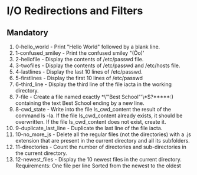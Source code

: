 # I/O Redirections and Filters

## Mandatory

1. 0-hello_world - Print "Hello World" followed by a blank line.
2. 1-confused_smiley - Print the confused smiley "(Ôo)'
3. 2-hellofile - Display the contents of /etc/passwd file.
4. 3-twofiles - Display the contents of /etc/passwd and /etc/hosts file.
5. 4-lastlines - Display the last 10 lines of /etc/passwd.
6. 5-firstlines - Display the first 10 lines of /etc/passwd
7. 6-third_line - Display the third line of the file iacta in the working directory.
8. 7-file - Create a file named exactly \*\\'"Best School"\'\\*$\?\*\*\*\*\*:) containing the text Best School ending by a new line.
9. 8-cwd_state - Write into the file ls_cwd_content the result of the command ls -la. If the file ls_cwd_content already exists, it should be overwritten. If the file ls_cwd_content does not exist, create it.
10. 9-duplicate_last_line - Duplicate the last line of the file iacta.
11. 10-no_more_js - Delete all the regular files (not the directories) with a .js extension that are present in the current directory and all its subfolders.
12. 11-directories - Count the number of directories and sub-directories in the current directory.
13. 12-newest_files - Display the 10 newest files in the current directory.
Requirements:
    One file per line
    Sorted from the newest to the oldest
